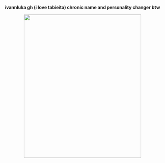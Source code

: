 <p align=center> 
  <b>ivannluka gh (i love tabieita)<b></b>
  chronic name and personality changer btw

<p align=center> 
  <img width="368" height="452.2" src="https://i.pinimg.com/736x/0e/52/88/0e5288742959781c136124ca741b2dd3.jpg">
  
  <!--
**ivannluka/ivannluka** is a ✨ _special_ ✨ repository because its `README.md` (this file) appears on your GitHub profile.
